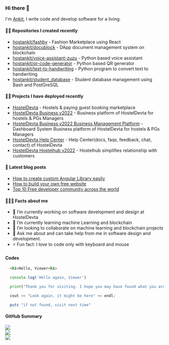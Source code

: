 ### Hi there 👋

I'm [Ankit](https://linkedin.com/in/hostankit), I write code and develop software for a living.<br/>

#### 👨‍💻 Repositories I created recently<br/>
- [hostankit/fashby](https://github.com/hostankit/fashby) - Fashion Marketplace using React
- [hostankit/docublock](https://github.com/hostankit/docublock) - DApp document management system on blockchain
- [hostankit/voice-assistant-zuzu](https://github.com/hostankit/voice-assistant-zuzu) - Python based voice assistant
- [hostankit/qr-code-generator](https://github.com/hostankit/qr-code-generator) - Python based QR generator
- [hostankit/text-to-handwriting](https://github.com/hostankit/text-to-handwriting) - Python program to convert text to handwriting
- [hostankit/student_database](https://github.com/hostankit/student-database) - Student database management using Bash and PostGreSQL

#### 👷🏽 Projects I have deployed recently<br/>
- [HostelDevta](https://hosteldevta.com) - Hostels & paying guest booking marketplace
- [HostelDevta Business v2022](https://business.hosteldevta.com) - Business platform of HostelDevta for hostels & PGs Managers
- [HostelDevta Business v2022 Business Management Platform](https://dashboard.hosteldevta.com) - Dashboard System Business platform of HostelDevta for hostels & PGs Managers
- [HostelDevta Help Center](https://help.hosteldevta.com) - Help Center(docs, faqs, feedback, chat, contact) of HostelDevta
- [HostelDevta Hostelhub v2022](https://hostelhub.hosteldevta.com) - Hostelhub simplifies relationship with customers

#### 📄 Latest blog posts
- [How to create custom Angular Library easily](https://hostankit.medium.com/how-to-create-custom-angular-library-easily-5fbc7d37f271)
- [How to build your own free website](https://hostankit.medium.com/how-to-build-your-own-free-website-easily-and-as-fast-as-you-can-8e805eaac6e8)
- [Top 10 Free developer community across the world](https://hostankit.medium.com/top-10-free-developer-community-across-the-world-420deec068e4)

#### 👨🏽‍💼 Facts about me<br/>

- 🔭 I’m currently working on software development and design at HostelDevta
- 🌱 I’m currently learning machine Learning and blockchain
- 👯 I’m looking to collaborate on machine learning and blockchain projects
- 💬 Ask me about and can take help from me in software design and development.
- ⚡ Fun fact: I love to code only with keyboard and mouse

#### Codes

```html
  <h1>Hello, Viewer<h1>
```
```js
  console.log('Hello again, Viewer')
```
```python
  print("Thank you for visiting. I hope you may have found what you are looking for")
```
```cpp
  cout << "Look again, it might be here" << endl;
```
```ruby
  puts "if not found, visit next time"
```

#### GitHub Summary

![](https://github.com/luckyhero613/luckyhero613/blob/master/luckyhero613_stats.svg)<br/>
![](https://github.com/luckyhero613/luckyhero613/blob/master/luckyhero613_lang.svg)<br/>
![](https://github.com/luckyhero613/luckyhero613/blob/master/luckyhero613_streak.svg)<br/>
